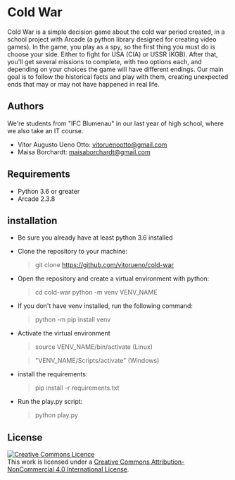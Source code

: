 # Cold War
Cold War is a simple decision game about the cold war period created, in a school project with Arcade (a python library designed for creating video games). In the game, you play as a spy, so the first thing you must do is choose your side. Either to fight for USA (CIA) or USSR (KGB). After that, you'll get several missions to complete, with two options each, and depending on your choices the game will have different endings. Our main goal is to follow the historical facts and play with them, creating unexpected ends that may or may not have happened in real life.

## Authors
We're students from "IFC Blumenau" in our last year of high school, where we also take an IT course.

* Vítor Augusto Ueno Otto: [vitoruenootto@gmail.com](vitoruenootto@gmail.com) 
* Maisa Borchardt: [maisaborchardt@gmail.com](maisaborchardt@gmail.com)

## Requirements

* Python 3.6 or greater 
* Arcade 2.3.8

## installation

* Be sure you already have at least python 3.6 installed 
* Clone the repository to your machine:
    > git clone https://github.com/vitorueno/cold-war
* Open the repository and create a virtual environment with python:
    > cd cold-war
    > python -m venv VENV_NAME
* If you don't have venv installed, run the following command:
    > python -m pip install venv
* Activate the virtual environment
    > source VENV_NAME/bin/activate (Linux) 

    > "VENV_NAME/Scripts/activate" (Windows)
* install the requirements:
    > pip install -r requirements.txt
* Run the play.py script:
    > python play.py

## License

<a rel="license" href="http://creativecommons.org/licenses/by-nc/4.0/"><img alt="Creative Commons Licence" style="border-width:0" src="https://i.creativecommons.org/l/by-nc/4.0/88x31.png" /></a><br />This work is licensed under a <a rel="license" href="http://creativecommons.org/licenses/by-nc/4.0/">Creative Commons Attribution-NonCommercial 4.0 International License</a>.
